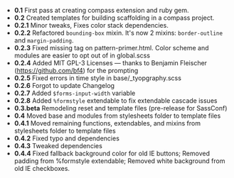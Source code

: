 * **0.1** First pass at creating compass extension and ruby gem.
* **0.2** Created templates for building scaffolding in a compass project.
* **0.2.1** Minor tweaks, Fixes color stack dependencies.
* **0.2.2** Refactored `bounding-box` mixin. It's now 2 mixins: `border-outline` and `margin-padding`. 
* **0.2.3** Fixed missing <html> tag on pattern-primer.html. Color scheme and modules are easier to opt out of in global.scss
* **0.2.4** Added MIT GPL-3 Licenses — thanks to Benjamin Fleischer (https://github.com/bf4) for the prompting
* **0.2.5** Fixed errors in time style in base/_tyopgraphy.scss
* **0.2.6** Forgot to update Changelog
* **0.2.7** Added `$forms-input-width` variable
* **0.2.8** Added `%formstyle` extendable to fix extendable cascade issues 
* **0.3.beta** Remodeling reset and template files (pre-release for SassConf)
* **0.4** Moved base and modules from stylesheets folder to template files
* **0.4.1** Moved remaining functions, extendables, and mixins from stylesheets folder to template files
* **0.4.2** Fixed typo and dependencies
* **0.4.3** Tweaked dependencies
* **0.4.4** Fixed fallback background color for old IE buttons; Removed padding from %formstyle extendable; Removed white background from old IE checkboxes.  